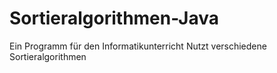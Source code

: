 # Sortieralgorithmen-Java
Ein Programm für den Informatikunterricht
Nutzt verschiedene Sortieralgorithmen
